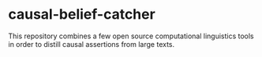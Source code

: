 causal-belief-catcher
=====================

This repository combines a few open source computational linguistics tools in order to distill causal assertions from large texts. 